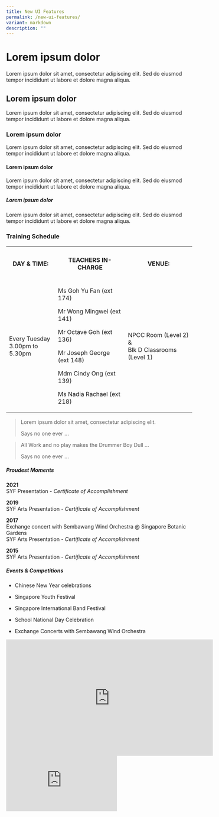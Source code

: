 ```yaml
---
title: New UI Features
permalink: /new-ui-features/
variant: markdown
description: ""
---
```

<h1>Lorem ipsum dolor</h1>
<p>Lorem ipsum dolor sit amet, consectetur adipiscing elit. Sed do eiusmod
tempor incididunt ut labore et dolore magna aliqua.</p>
<h2>Lorem ipsum dolor</h2>
<p>Lorem ipsum dolor sit amet, consectetur adipiscing elit. Sed do eiusmod
tempor incididunt ut labore et dolore magna aliqua.</p>
<h3>Lorem ipsum dolor</h3>
<p>Lorem ipsum dolor sit amet, consectetur adipiscing elit. Sed do eiusmod
tempor incididunt ut labore et dolore magna aliqua.</p>
<h4>Lorem ipsum dolor</h4>
<p>Lorem ipsum dolor sit amet, consectetur adipiscing elit. Sed do eiusmod
tempor incididunt ut labore et dolore magna aliqua.</p>
<h5>Lorem ipsum dolor</h5>
<p>Lorem ipsum dolor sit amet, consectetur adipiscing elit. Sed do eiusmod
tempor incididunt ut labore et dolore magna aliqua.</p>
<h3>Training Schedule</h3>
<table style="minWidth: 75px">
<colgroup>
<col>
<col>
<col>
</colgroup>
<tbody>
<tr>
<th rowspan="1" colspan="1">
<h4>DAY &amp; TIME:</h4>
</th>
<th rowspan="1" colspan="1">
<h4>TEACHERS IN-CHARGE</h4>
</th>
<th rowspan="1" colspan="1">
<h4>VENUE:</h4>
</th>
</tr>
<tr>
<td rowspan="1" colspan="1">
<p>Every Tuesday
<br>3.00pm to 5.30pm</p>
</td>
<td rowspan="1" colspan="1">
<p>Ms Goh Yu Fan (ext 174)</p>
<p>Mr Wong Mingwei (ext 141)</p>
<p>Mr Octave Goh (ext 136)</p>
<p>Mr Joseph George (ext 148)</p>
<p>Mdm Cindy Ong (ext 139)</p>
<p>Ms Nadia Rachael (ext 218)</p>
</td>
<td rowspan="1" colspan="1">
<p>NPCC Room (Level 2) &amp;
<br>Blk D Classrooms (Level 1)</p>
</td>
</tr>
</tbody>
</table>
<blockquote>
<p>Lorem ipsum dolor sit amet, consectetur adipiscing elit.</p>
<p>Says no one ever ...</p>
</blockquote>
<blockquote>
<p>All Work and no play makes the Drummer Boy Dull ...</p>
<p>Says no one ever ...</p>
</blockquote>
<h5>Proudest Moments</h5>
<p><strong>2021</strong>
<br>SYF Presentation - <em>Certificate of Accomplishment</em>
</p>
<p><strong>2019</strong>
<br>SYF Arts Presentation - <em>Certificate of Accomplishment</em>
</p>
<p><strong>2017</strong>
<br>Exchange concert with Sembawang Wind Orchestra @ Singapore Botanic Gardens
<br>SYF Arts Presentation - <em>Certificate of Accomplishment</em>
</p>
<p><strong>2015</strong>
<br>SYF Arts Presentation - <em>Certificate of Accomplishment</em>
</p>
<h5>Events &amp; Competitions</h5>
<ul data-tight="true" class="tight">
<li>
<p>Chinese New Year celebrations</p>
</li>
<li>
<p>Singapore Youth Festival</p>
</li>
<li>
<p>Singapore International Band Festival</p>
</li>
<li>
<p>School National Day Celebration</p>
</li>
<li>
<p>Exchange Concerts with Sembawang Wind Orchestra</p>
</li>
</ul>
<div class="iframe-wrapper">
<iframe height="315" width="560" allowfullscreen="true" frameborder="0" src="https://www.youtube.com/embed/F9miy3c2ZRY?si=5nkNPSAdDBwbGriM"></iframe>
</div>
<div class="iframe-wrapper">
<iframe allowfullscreen="true" frameborder="0" src="https://www.canva.com/design/DAGe2-EdzKQ/MIVdOE7NiCIk71xFFVnkHA/view?embed"></iframe>
</div>
<p></p>